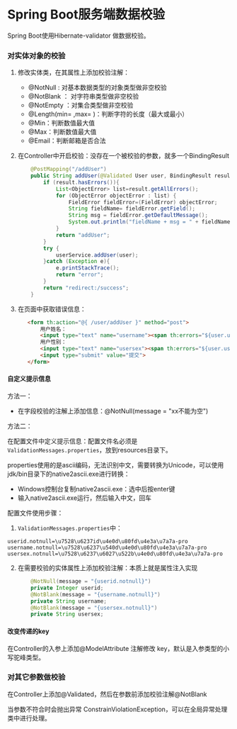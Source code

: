 # Spring Boot服务端数据校验

Spring Boot使用Hibernate-validator 做数据校验。

### 对实体对象的校验

1. 修改实体类，在其属性上添加校验注解：
    * @NotNull : 对基本数据类型的对象类型做非空校验
    * @NotBlank ： 对字符串类型做非空校验
    * @NotEmpty ：对集合类型做非空校验
    * @Length(min= ,max= )：判断字符的长度（最大或最小）
    * @Min：判断数值最大值
    * @Max：判断数值最大值
    * @Email：判断邮箱是否合法
    
2. 在Controller中开启校验：没存在一个被校验的参数，就多一个BindingResult

    ```java
        @PostMapping("/addUser")
        public String addUser(@Validated User user, BindingResult result){
            if (result.hasErrors()){
                List<ObjectError> list=result.getAllErrors();
                for (ObjectError objectError : list) {
                    FieldError fieldError=(FieldError) objectError;
                    String fieldName= fieldError.getField();
                    String msg = fieldError.getDefaultMessage();
                    System.out.println("fieldName + msg = " + fieldName+" ---- " + msg);
                }
                return "addUser";
            }
            try {
                userService.addUser(user);
            }catch (Exception e){
                e.printStackTrace();
                return "error";
            }
            return "redirect:/success";
        }
    ```

3. 在页面中获取错误信息：

     ```html
        <form th:action="@{ /user/addUser }" method="post">
            用户姓名：
            <input type="text" name="username"><span th:errors="${user.username}"/><br/>
            用户性别：
            <input type="text" name="usersex"><span th:errors="${user.usersex}"/><br/>
            <input type="submit" value="提交">
        </form>
     ```

#### 自定义提示信息

方法一：

- 在字段校验的注解上添加信息：@NotNull(message = "xx不能为空")

方法二：

在配置文件中定义提示信息：配置文件名必须是 `ValidationMessages.properties`，放到resources目录下。

properties使用的是ascii编码，无法识别中文，需要转换为Unicode，可以使用jdk/bin目录下的native2ascii.exe进行转换：

- Windows控制台复制native2ascii.exe：选中后按enter键
- 输入native2ascii.exe运行，然后输入中文，回车

配置文件使用步骤：

1.  `ValidationMessages.properties`中：

   ```properties
   userid.notnull=\u7528\u6237id\u4e0d\u80fd\u4e3a\u7a7a-pro
   username.notnull=\u7528\u6237\u540d\u4e0d\u80fd\u4e3a\u7a7a-pro
   usersex.notnull=\u7528\u6237\u6027\u522b\u4e0d\u80fd\u4e3a\u7a7a-pro
   ```

2. 在需要校验的实体属性上添加校验注解：本质上就是属性注入实现

   ```java
       @NotNull(message = "{userid.notnull}")
       private Integer userid;
       @NotBlank(message = "{username.notnull}")
       private String username;
       @NotBlank(message = "{usersex.notnull}")
       private String usersex;
   ```

#### 改变传递的key

在Controller的入参上添加@ModelAttribute 注解修改 key，默认是入参类型的小写驼峰类型。

### 对其它参数做校验

在Controller上添加@Validated，然后在参数前添加校验注解@NotBlank

当参数不符合时会抛出异常 ConstrainViolationException，可以在全局异常处理类中进行处理。

